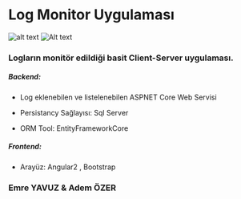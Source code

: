 # Log Monitor Uygulaması

![alt text]()
![Alt text](https://i.hizliresim.com/yqyZAL.png)

### Logların monitör edildiği basit Client-Server uygulaması.



##### Backend:

  - Log eklenebilen ve listelenebilen ASPNET Core Web Servisi
  
  - Persistancy Sağlayısı: Sql Server
  
  - ORM Tool: EntityFrameworkCore
  



##### Frontend:

  - Arayüz: Angular2 , Bootstrap




### Emre YAVUZ & Adem ÖZER
